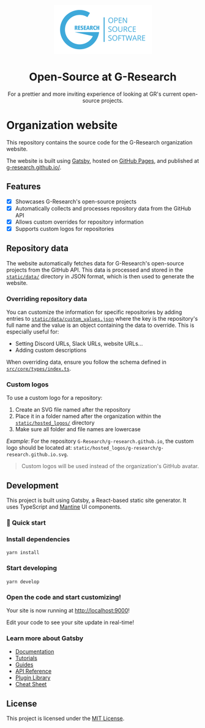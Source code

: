 <div align="center">
  <a href="https://g-research.github.io/">
    <img alt="G-Research" src="https://github.com/G-Research/brand/raw/main/logo/GR-OSS/logo.svg" height="128" />
  </a>
   <h1>Open-Source at G-Research</h1>
   <p>For a prettier and more inviting experience of looking at GR's current open-source projects.</p>
</div>

# Organization website

This repository contains the source code for the G-Research organization website.

The website is built using [Gatsby](https://www.gatsbyjs.com/), hosted on [GitHub Pages](https://pages.github.com/), and
published at [g-research.github.io/](https://g-research.github.io/).

## Features

- [x] Showcases G-Research's open-source projects
- [x] Automatically collects and processes repository data from the GitHub API
- [x] Allows custom overrides for repository information
- [x] Supports custom logos for repositories

## Repository data

The website automatically fetches data for G-Research's open-source projects from the GitHub API. This data is processed
and stored in the [`static/data/`](./static/data/) directory in JSON format, which is then used to generate the website.

### Overriding repository data

You can customize the information for specific repositories by adding entries
to [`static/data/custom_values.json`](./static/data/custom_values.json) where the key is the repository's full name and
the value is an object containing the data to override. This is especially useful for:

- Setting Discord URLs, Slack URLs, website URLs...
- Adding custom descriptions

When overriding data, ensure you follow the schema defined in [`src/core/types/index.ts`](./src/core/types/index.ts).

### Custom logos

To use a custom logo for a repository:

1. Create an SVG file named after the repository
2. Place it in a folder named after the organization within the [`static/hosted_logos/`](./static/hosted_logos/)
   directory
3. Make sure all folder and file names are lowercase

*Example*:
For the repository `G-Research/g-research.github.io`, the custom logo should be located
at: `static/hosted_logos/g-research/g-research.github.io.svg`.

> Custom logos will be used instead of the organization's GitHub avatar.

## Development

This project is built using Gatsby, a React-based static site generator. It uses TypeScript
and [Mantine](https://mantine.dev/) UI components.

### 🚀 Quick start

### Install dependencies

```shell
yarn install
```

### Start developing

```shell
yarn develop
```

### Open the code and start customizing!

Your site is now running at [http://localhost:9000](http://localhost:9000)!

Edit your code to see your site update in real-time!

### Learn more about Gatsby

- [Documentation](https://www.gatsbyjs.com/docs/?utm_source=starter&utm_medium=readme&utm_campaign=minimal-starter-ts)
- [Tutorials](https://www.gatsbyjs.com/docs/tutorial/?utm_source=starter&utm_medium=readme&utm_campaign=minimal-starter-ts)
- [Guides](https://www.gatsbyjs.com/docs/how-to/?utm_source=starter&utm_medium=readme&utm_campaign=minimal-starter-ts)
- [API Reference](https://www.gatsbyjs.com/docs/api-reference/?utm_source=starter&utm_medium=readme&utm_campaign=minimal-starter-ts)
- [Plugin Library](https://www.gatsbyjs.com/plugins?utm_source=starter&utm_medium=readme&utm_campaign=minimal-starter-ts)
- [Cheat Sheet](https://www.gatsbyjs.com/docs/cheat-sheet/?utm_source=starter&utm_medium=readme&utm_campaign=minimal-starter-ts)

## License

This project is licensed under the [MIT License](./LICENSE).